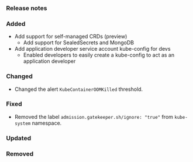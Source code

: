 ### Release notes

### Added

- Add support for self-managed CRDs (preview)
  - Add support for SealedSecrets and MongoDB
- Add application developer service account kube-config for devs
  - Enabled developers to easily create a kube-config to act as an application developer

### Changed

- Changed the alert `KubeContainerOOMKilled` threshold.

### Fixed

- Removed the label `admission.gatekeeper.sh/ignore: "true"` from `kube-system` namespace.

### Updated

### Removed
